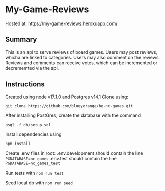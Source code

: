 # My-Game-Reviews

Hosted at:
https://my-game-reviews.herokuapp.com/

## Summary

This is an api to serve reviews of board games. Users may post reviews, whicha are linked to categories. Users may also comment on the reviews. Reviews and comments can receive votes, which can be incremented or decrememted via the api.

## Instructions

Created using node v17.1.0 and Postgres v14.1
Clone using:

```
git clone https://github.com/blueyorange/be-nc-games.git
```

After installing PostGres, create the database with the command

```
psql -f db/setup.sql
```

Install dependencies using

```
npm install
```

Create .env files in root:
.env.development should contain the line `PGDATABASE=nc_games`
.env.test should contain the line `PGDATABASE=nc_games_test`

Run tests with `npm run test`

Seed local db with `npm run seed`
